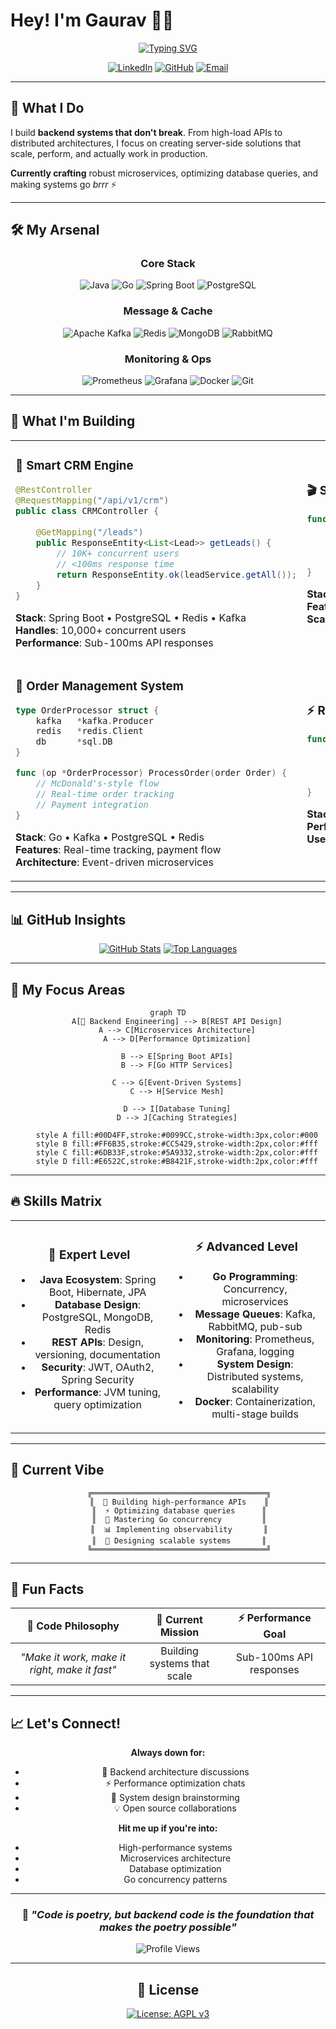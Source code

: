 # Hey! I'm Gaurav 👨‍💻

<div align="center">
  
[![Typing SVG](https://readme-typing-svg.demolab.com?font=JetBrains+Mono&weight=600&size=22&duration=3000&pause=1000&color=00D4FF&center=true&vCenter=true&width=500&lines=Backend+Engineer+%F0%9F%9A%80;API+Architect+%F0%9F%8F%97%EF%B8%8F;Performance+Optimizer+%E2%9A%A1;System+Designer+%F0%9F%8E%AF)](https://git.io/typing-svg)

</div>

<div align="center">
  
[![LinkedIn](https://img.shields.io/badge/LinkedIn-0A66C2?style=for-the-badge&logo=linkedin&logoColor=white)](https://linkedin.com/in/devgauravgughane)
[![GitHub](https://img.shields.io/badge/GitHub-181717?style=for-the-badge&logo=github&logoColor=white)](https://github.com/devgauravgughane)
[![Email](https://img.shields.io/badge/Email-EA4335?style=for-the-badge&logo=gmail&logoColor=white)](mailto:devgauravgughane@gmail.com)

</div>

---

## 🎯 What I Do

I build **backend systems that don't break**. From high-load APIs to distributed architectures, I focus on creating server-side solutions that scale, perform, and actually work in production.

**Currently crafting** robust microservices, optimizing database queries, and making systems go *brrr* ⚡

---

## 🛠️ My Arsenal

<div align="center">

### **Core Stack**
![Java](https://img.shields.io/badge/Java-FF6B35?style=for-the-badge&logo=openjdk&logoColor=white)
![Go](https://img.shields.io/badge/Go-00ADD8?style=for-the-badge&logo=go&logoColor=white)
![Spring Boot](https://img.shields.io/badge/Spring_Boot-6DB33F?style=for-the-badge&logo=spring-boot&logoColor=white)
![PostgreSQL](https://img.shields.io/badge/PostgreSQL-4169E1?style=for-the-badge&logo=postgresql&logoColor=white)

### **Message & Cache**
![Apache Kafka](https://img.shields.io/badge/Apache_Kafka-231F20?style=for-the-badge&logo=apache-kafka&logoColor=white)
![Redis](https://img.shields.io/badge/Redis-DC382D?style=for-the-badge&logo=redis&logoColor=white)
![MongoDB](https://img.shields.io/badge/MongoDB-47A248?style=for-the-badge&logo=mongodb&logoColor=white)
![RabbitMQ](https://img.shields.io/badge/RabbitMQ-FF6600?style=for-the-badge&logo=rabbitmq&logoColor=white)

### **Monitoring & Ops**
![Prometheus](https://img.shields.io/badge/Prometheus-E6522C?style=for-the-badge&logo=prometheus&logoColor=white)
![Grafana](https://img.shields.io/badge/Grafana-F46800?style=for-the-badge&logo=grafana&logoColor=white)
![Docker](https://img.shields.io/badge/Docker-2496ED?style=for-the-badge&logo=docker&logoColor=white)
![Git](https://img.shields.io/badge/Git-F05032?style=for-the-badge&logo=git&logoColor=white)

</div>

---

## 🚀 What I'm Building

<table>
<tr>
<td width="50%">

### 🏪 **Smart CRM Engine**
```java
@RestController
@RequestMapping("/api/v1/crm")
public class CRMController {
    
    @GetMapping("/leads")
    public ResponseEntity<List<Lead>> getLeads() {
        // 10K+ concurrent users
        // <100ms response time
        return ResponseEntity.ok(leadService.getAll());
    }
}
```
**Stack**: Spring Boot • PostgreSQL • Redis • Kafka  
**Handles**: 10,000+ concurrent users  
**Performance**: Sub-100ms API responses

</td>
<td width="50%">

### 🎬 **Stream Processing Platform**
```go
func (s *StreamService) ProcessVideo(ctx context.Context) error {
    // High-throughput video processing
    // CDN integration
    // Real-time analytics
    return s.processStream(ctx)
}
```
**Stack**: Go • MongoDB • CDN • WebSockets  
**Features**: Real-time streaming, analytics  
**Scale**: Handles massive video uploads

</td>
</tr>
<tr>
<td>

### 🍔 **Order Management System**
```go
type OrderProcessor struct {
    kafka   *kafka.Producer
    redis   *redis.Client
    db      *sql.DB
}

func (op *OrderProcessor) ProcessOrder(order Order) {
    // McDonald's-style flow
    // Real-time order tracking
    // Payment integration
}
```
**Stack**: Go • Kafka • PostgreSQL • Redis  
**Features**: Real-time tracking, payment flow  
**Architecture**: Event-driven microservices

</td>
<td>

### ⚡ **Rate Limiter Service**
```go
func (rl *RateLimiter) Allow(ctx context.Context, key string) bool {
    // Token bucket algorithm
    // Distributed rate limiting
    // Sub-millisecond response
    return rl.checkLimit(ctx, key)
}
```
**Stack**: Go • Redis • gRPC  
**Performance**: Sub-millisecond decisions  
**Use Case**: API gateway protection

</td>
</tr>
</table>

---

## 📊 GitHub Insights

<div align="center">
  
[![GitHub Stats](https://github-readme-stats.vercel.app/api?username=devgauravgughane&show_icons=true&theme=tokyonight&hide_border=true&bg_color=0D1117)](https://github.com/devgauravgughane)
[![Top Languages](https://github-readme-stats.vercel.app/api/top-langs/?username=devgauravgughane&layout=compact&theme=tokyonight&hide_border=true&bg_color=0D1117)](https://github.com/devgauravgughane)

</div>

---

## 🎯 My Focus Areas

<div align="center">

```mermaid
graph TD
    A[🚀 Backend Engineering] --> B[REST API Design]
    A --> C[Microservices Architecture]
    A --> D[Performance Optimization]
    
    B --> E[Spring Boot APIs]
    B --> F[Go HTTP Services]
    
    C --> G[Event-Driven Systems]
    C --> H[Service Mesh]
    
    D --> I[Database Tuning]
    D --> J[Caching Strategies]
    
    style A fill:#00D4FF,stroke:#0099CC,stroke-width:3px,color:#000
    style B fill:#FF6B35,stroke:#CC5429,stroke-width:2px,color:#fff
    style C fill:#6DB33F,stroke:#5A9332,stroke-width:2px,color:#fff
    style D fill:#E6522C,stroke:#B8421F,stroke-width:2px,color:#fff
```

</div>

---

## 🔥 Skills Matrix

<div align="center">
<table>
<tr>
<td align="center" width="50%">

### **🎯 Expert Level**
- **Java Ecosystem**: Spring Boot, Hibernate, JPA
- **Database Design**: PostgreSQL, MongoDB, Redis
- **REST APIs**: Design, versioning, documentation
- **Security**: JWT, OAuth2, Spring Security
- **Performance**: JVM tuning, query optimization

</td>
<td align="center" width="50%">

### **⚡ Advanced Level**
- **Go Programming**: Concurrency, microservices
- **Message Queues**: Kafka, RabbitMQ, pub-sub
- **Monitoring**: Prometheus, Grafana, logging
- **System Design**: Distributed systems, scalability
- **Docker**: Containerization, multi-stage builds

</td>
</tr>
</table>
</div>

---

## 🌟 Current Vibe

<div align="center">

```ascii
     ╔═══════════════════════════════════════╗
     ║  🚀 Building high-performance APIs    ║
     ║  ⚡ Optimizing database queries      ║
     ║  🎯 Mastering Go concurrency         ║
     ║  📊 Implementing observability       ║
     ║  🔧 Designing scalable systems       ║
     ╚═══════════════════════════════════════╝
```

</div>

---

## 🎪 Fun Facts

<div align="center">

| 🎯 **Code Philosophy** | 🚀 **Current Mission** | ⚡ **Performance Goal** |
|:---:|:---:|:---:|
| *"Make it work, make it right, make it fast"* | Building systems that scale | Sub-100ms API responses |

</div>

---

## 📈 Let's Connect!

<div align="center">

**Always down for:**
- 🤖 Backend architecture discussions
- ⚡ Performance optimization chats
- 🚀 System design brainstorming
- 💡 Open source collaborations

**Hit me up if you're into:**
- High-performance systems
- Microservices architecture
- Database optimization
- Go concurrency patterns

</div>

---

<div align="center">

### 💭 *"Code is poetry, but backend code is the foundation that makes the poetry possible"*

![Profile Views](https://komarev.com/ghpvc/?username=devgauravgughane&label=Profile%20views&color=00d4ff&style=flat)

---

## 📄 License

[![License: AGPL v3](https://img.shields.io/badge/License-AGPL_v3-blue.svg)](https://www.gnu.org/licenses/agpl-3.0)

</div>
